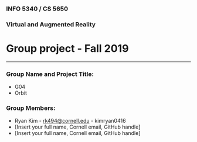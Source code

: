 ### INFO 5340 / CS 5650
### Virtual and Augmented Reality 
# Group project - Fall 2019

<hr>

### Group Name and Project Title:
- G04
- Orbit

### Group Members:

- Ryan Kim - [rk494@cornell.edu](rk494@cornell.edu) - kimryan0416
- [Insert your full name, Cornell email, GitHub handle]
- [Insert your full name, Cornell email, GitHub handle]


